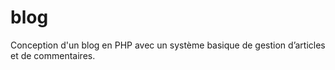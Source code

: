 # blog
Conception d'un blog en PHP avec un système basique de gestion d’articles et de commentaires. 
